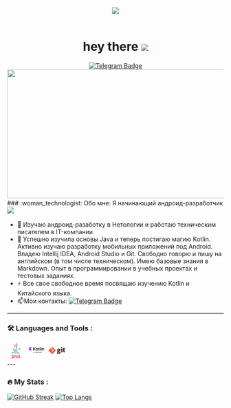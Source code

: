 <div id="header" align="center">
  <img src="https://media.giphy.com/media/M9gbBd9nbDrOTu1Mqx/giphy.gif" width="100"/>
</div>
<div id="badges" align="center">
  <img src="https://komarev.com/ghpvc/?username=Atlapaltin&style=flat-square&color=blue" alt=""/>
  <h1>
  hey there
  <img src="https://media.giphy.com/media/hvRJCLFzcasrR4ia7z/giphy.gif" width="30px"/>
</h1>
    <a href="your-telegram-URL">
    <img src="https://img.shields.io/badge/Telegram-blue?style=for-the-badge&logo=telegram&logoColor=white" alt="Telegram Badge"/>
  </a>
</div>
<div align="center">
  <img src="https://media.giphy.com/media/A06UFEx8jxEwU/giphy.gif" width="600" height="300"/>
</div>
### :woman_technologist: Обо мне:
Я начинающий андроид-разработчик <img src="https://media.giphy.com/media/WUlplcMpOCEmTGBtBW/giphy.gif"width="30">

- :seedling: Изучаю андроид-разаботку в Нетологии и работаю техническим писателем в IT-компании.
- :telescope: Успешно изучила основы Java и теперь постигаю магию Kotlin. Активно изучаю разработку мобильных приложений под Android. Владею Intellij IDEA, Android Studio и Git. Свободно говорю и пишу на английском (в том числе техническом). Имею базовые знания в Markdown. Опыт в программировании в учебных проектах и тестовых заданиях.
- :zap: Все свое свободное время посвящаю изучению Kotlin и Китайского языка.
- :mailbox:Мои контакты: [![Telegram Badge](https://img.shields.io/badge/-atlapaltin-blue?style=flat&logo=Telegram&logoColor=white)](https://t.me/Ksu_Dokkr)
---

### :hammer_and_wrench: Languages and Tools :
<div>
  <img src="https://github.com/devicons/devicon/blob/master/icons/java/java-original-wordmark.svg" title="Java" alt="Java" width="40" height="40"/>&nbsp;
  <img src="https://github.com/devicons/devicon/blob/master/icons/kotlin/kotlin-original-wordmark.svg" title="Kotlin" alt="Kotlin" width="40" height="40"/>&nbsp;
  <img src="https://github.com/devicons/devicon/blob/master/icons/git/git-original-wordmark.svg" title="Git" **alt="Git" width="40" height="40"/>
</div>
---

### :fire: My Stats :
[![GitHub Streak](http://github-readme-streak-stats.herokuapp.com?user=Atlapaltin&theme=dark&background=000000)](https://git.io/streak-stats)
[![Top Langs](https://github-readme-stats.vercel.app/api/top-langs/?username=Atlapaltin&layout=compact&theme=vision-friendly-dark)](https://github.com/anuraghazra/github-readme-stats)
